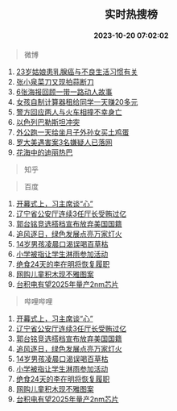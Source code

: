 <div align="center"><h2>实时热搜榜</h2><h4>2023-10-20 07:02:02</h4></div>

> 微博  

1. [23岁姑娘患乳腺癌与不良生活习惯有关](https://s.weibo.com/weibo?q=%2323%E5%B2%81%E5%A7%91%E5%A8%98%E6%82%A3%E4%B9%B3%E8%85%BA%E7%99%8C%E4%B8%8E%E4%B8%8D%E8%89%AF%E7%94%9F%E6%B4%BB%E4%B9%A0%E6%83%AF%E6%9C%89%E5%85%B3%23&t=31&band_rank=1&Refer=top)<br />
2. [张小泉菜刀又现拍蒜断刀](https://s.weibo.com/weibo?q=%23%E5%BC%A0%E5%B0%8F%E6%B3%89%E8%8F%9C%E5%88%80%E5%8F%88%E7%8E%B0%E6%8B%8D%E8%92%9C%E6%96%AD%E5%88%80%23&t=31&band_rank=2&Refer=top)<br />
3. [6张海报回顾一带一路动人故事](https://s.weibo.com/weibo?q=%236%E5%BC%A0%E6%B5%B7%E6%8A%A5%E5%9B%9E%E9%A1%BE%E4%B8%80%E5%B8%A6%E4%B8%80%E8%B7%AF%E5%8A%A8%E4%BA%BA%E6%95%85%E4%BA%8B%23&t=31&band_rank=3&Refer=top)<br />
4. [女孩自制计算器租给同学一天赚20多元](https://s.weibo.com/weibo?q=%23%E5%A5%B3%E5%AD%A9%E8%87%AA%E5%88%B6%E8%AE%A1%E7%AE%97%E5%99%A8%E7%A7%9F%E7%BB%99%E5%90%8C%E5%AD%A6%E4%B8%80%E5%A4%A9%E8%B5%9A20%E5%A4%9A%E5%85%83%23&t=31&band_rank=4&Refer=top)<br />
5. [警方回应两人与火车相撞不幸身亡](https://s.weibo.com/weibo?q=%23%E8%AD%A6%E6%96%B9%E5%9B%9E%E5%BA%94%E4%B8%A4%E4%BA%BA%E4%B8%8E%E7%81%AB%E8%BD%A6%E7%9B%B8%E6%92%9E%E4%B8%8D%E5%B9%B8%E8%BA%AB%E4%BA%A1%23&t=31&band_rank=5&Refer=top)<br />
6. [以色列巴勒斯坦冲突](https://s.weibo.com/weibo?q=%23%E4%BB%A5%E8%89%B2%E5%88%97%E5%B7%B4%E5%8B%92%E6%96%AF%E5%9D%A6%E5%86%B2%E7%AA%81%23&t=31&band_rank=6&Refer=top)<br />
7. [外公跑一天给坐月子外孙女买土鸡蛋](https://s.weibo.com/weibo?q=%23%E5%A4%96%E5%85%AC%E8%B7%91%E4%B8%80%E5%A4%A9%E7%BB%99%E5%9D%90%E6%9C%88%E5%AD%90%E5%A4%96%E5%AD%99%E5%A5%B3%E4%B9%B0%E5%9C%9F%E9%B8%A1%E8%9B%8B%23&t=31&band_rank=7&Refer=top)<br />
8. [罗大美遇害案3名嫌疑人已落网](https://s.weibo.com/weibo?q=%23%E7%BD%97%E5%A4%A7%E7%BE%8E%E9%81%87%E5%AE%B3%E6%A1%883%E5%90%8D%E5%AB%8C%E7%96%91%E4%BA%BA%E5%B7%B2%E8%90%BD%E7%BD%91%23&t=31&band_rank=8&Refer=top)<br />
9. [花海中的迪丽热巴](https://s.weibo.com/weibo?q=%23%E8%8A%B1%E6%B5%B7%E4%B8%AD%E7%9A%84%E8%BF%AA%E4%B8%BD%E7%83%AD%E5%B7%B4%23&t=31&band_rank=9&Refer=top)<br />

> 知乎  


> 百度  

1. [开幕式上，习主席谈“心”](https://www.baidu.com/s?wd=%E5%BC%80%E5%B9%95%E5%BC%8F%E4%B8%8A%EF%BC%8C%E4%B9%A0%E4%B8%BB%E5%B8%AD%E8%B0%88%E2%80%9C%E5%BF%83%E2%80%9D&sa=fyb_news&rsv_dl=fyb_news)<br />
2. [辽宁省公安厅连续3任厅长受贿过亿](https://www.baidu.com/s?wd=%E8%BE%BD%E5%AE%81%E7%9C%81%E5%85%AC%E5%AE%89%E5%8E%85%E8%BF%9E%E7%BB%AD3%E4%BB%BB%E5%8E%85%E9%95%BF%E5%8F%97%E8%B4%BF%E8%BF%87%E4%BA%BF&sa=fyb_news&rsv_dl=fyb_news)<br />
3. [郭台铭竞选搭档宣布放弃美国国籍](https://www.baidu.com/s?wd=%E9%83%AD%E5%8F%B0%E9%93%AD%E7%AB%9E%E9%80%89%E6%90%AD%E6%A1%A3%E5%AE%A3%E5%B8%83%E6%94%BE%E5%BC%83%E7%BE%8E%E5%9B%BD%E5%9B%BD%E7%B1%8D&sa=fyb_news&rsv_dl=fyb_news)<br />
4. [追风逐日，绿色发展点亮万家灯火](https://www.baidu.com/s?wd=%E8%BF%BD%E9%A3%8E%E9%80%90%E6%97%A5%EF%BC%8C%E7%BB%BF%E8%89%B2%E5%8F%91%E5%B1%95%E7%82%B9%E4%BA%AE%E4%B8%87%E5%AE%B6%E7%81%AF%E7%81%AB&sa=fyb_news&rsv_dl=fyb_news)<br />
5. [14岁男孩凌晨口渴误喝百草枯](https://www.baidu.com/s?wd=14%E5%B2%81%E7%94%B7%E5%AD%A9%E5%87%8C%E6%99%A8%E5%8F%A3%E6%B8%B4%E8%AF%AF%E5%96%9D%E7%99%BE%E8%8D%89%E6%9E%AF&sa=fyb_news&rsv_dl=fyb_news)<br />
6. [小学被指让学生淋雨参加活动](https://www.baidu.com/s?wd=%E5%B0%8F%E5%AD%A6%E8%A2%AB%E6%8C%87%E8%AE%A9%E5%AD%A6%E7%94%9F%E6%B7%8B%E9%9B%A8%E5%8F%82%E5%8A%A0%E6%B4%BB%E5%8A%A8&sa=fyb_news&rsv_dl=fyb_news)<br />
7. [绝食24天的李在明将恢复履职](https://www.baidu.com/s?wd=%E7%BB%9D%E9%A3%9F24%E5%A4%A9%E7%9A%84%E6%9D%8E%E5%9C%A8%E6%98%8E%E5%B0%86%E6%81%A2%E5%A4%8D%E5%B1%A5%E8%81%8C&sa=fyb_news&rsv_dl=fyb_news)<br />
8. [网购儿童积木现不雅图案](https://www.baidu.com/s?wd=%E7%BD%91%E8%B4%AD%E5%84%BF%E7%AB%A5%E7%A7%AF%E6%9C%A8%E7%8E%B0%E4%B8%8D%E9%9B%85%E5%9B%BE%E6%A1%88&sa=fyb_news&rsv_dl=fyb_news)<br />
9. [台积电有望2025年量产2nm芯片](https://www.baidu.com/s?wd=%E5%8F%B0%E7%A7%AF%E7%94%B5%E6%9C%89%E6%9C%9B2025%E5%B9%B4%E9%87%8F%E4%BA%A72nm%E8%8A%AF%E7%89%87&sa=fyb_news&rsv_dl=fyb_news)<br />

> 哔哩哔哩  

1. [开幕式上，习主席谈“心”](https://www.baidu.com/s?wd=%E5%BC%80%E5%B9%95%E5%BC%8F%E4%B8%8A%EF%BC%8C%E4%B9%A0%E4%B8%BB%E5%B8%AD%E8%B0%88%E2%80%9C%E5%BF%83%E2%80%9D&sa=fyb_news&rsv_dl=fyb_news)<br />
2. [辽宁省公安厅连续3任厅长受贿过亿](https://www.baidu.com/s?wd=%E8%BE%BD%E5%AE%81%E7%9C%81%E5%85%AC%E5%AE%89%E5%8E%85%E8%BF%9E%E7%BB%AD3%E4%BB%BB%E5%8E%85%E9%95%BF%E5%8F%97%E8%B4%BF%E8%BF%87%E4%BA%BF&sa=fyb_news&rsv_dl=fyb_news)<br />
3. [郭台铭竞选搭档宣布放弃美国国籍](https://www.baidu.com/s?wd=%E9%83%AD%E5%8F%B0%E9%93%AD%E7%AB%9E%E9%80%89%E6%90%AD%E6%A1%A3%E5%AE%A3%E5%B8%83%E6%94%BE%E5%BC%83%E7%BE%8E%E5%9B%BD%E5%9B%BD%E7%B1%8D&sa=fyb_news&rsv_dl=fyb_news)<br />
4. [追风逐日，绿色发展点亮万家灯火](https://www.baidu.com/s?wd=%E8%BF%BD%E9%A3%8E%E9%80%90%E6%97%A5%EF%BC%8C%E7%BB%BF%E8%89%B2%E5%8F%91%E5%B1%95%E7%82%B9%E4%BA%AE%E4%B8%87%E5%AE%B6%E7%81%AF%E7%81%AB&sa=fyb_news&rsv_dl=fyb_news)<br />
5. [14岁男孩凌晨口渴误喝百草枯](https://www.baidu.com/s?wd=14%E5%B2%81%E7%94%B7%E5%AD%A9%E5%87%8C%E6%99%A8%E5%8F%A3%E6%B8%B4%E8%AF%AF%E5%96%9D%E7%99%BE%E8%8D%89%E6%9E%AF&sa=fyb_news&rsv_dl=fyb_news)<br />
6. [小学被指让学生淋雨参加活动](https://www.baidu.com/s?wd=%E5%B0%8F%E5%AD%A6%E8%A2%AB%E6%8C%87%E8%AE%A9%E5%AD%A6%E7%94%9F%E6%B7%8B%E9%9B%A8%E5%8F%82%E5%8A%A0%E6%B4%BB%E5%8A%A8&sa=fyb_news&rsv_dl=fyb_news)<br />
7. [绝食24天的李在明将恢复履职](https://www.baidu.com/s?wd=%E7%BB%9D%E9%A3%9F24%E5%A4%A9%E7%9A%84%E6%9D%8E%E5%9C%A8%E6%98%8E%E5%B0%86%E6%81%A2%E5%A4%8D%E5%B1%A5%E8%81%8C&sa=fyb_news&rsv_dl=fyb_news)<br />
8. [网购儿童积木现不雅图案](https://www.baidu.com/s?wd=%E7%BD%91%E8%B4%AD%E5%84%BF%E7%AB%A5%E7%A7%AF%E6%9C%A8%E7%8E%B0%E4%B8%8D%E9%9B%85%E5%9B%BE%E6%A1%88&sa=fyb_news&rsv_dl=fyb_news)<br />
9. [台积电有望2025年量产2nm芯片](https://www.baidu.com/s?wd=%E5%8F%B0%E7%A7%AF%E7%94%B5%E6%9C%89%E6%9C%9B2025%E5%B9%B4%E9%87%8F%E4%BA%A72nm%E8%8A%AF%E7%89%87&sa=fyb_news&rsv_dl=fyb_news)<br />
